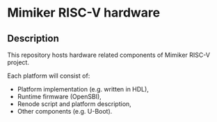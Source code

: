 Mimiker RISC-V hardware 
=======================

Description
-----------

This repository hosts hardware related components of Mimiker RISC-V project.

Each platform will consist of:
- Platform implementation (e.g. written in HDL),
- Runtime firmware (OpenSBI),
- Renode script and platform description,
- Other components (e.g. U-Boot).
